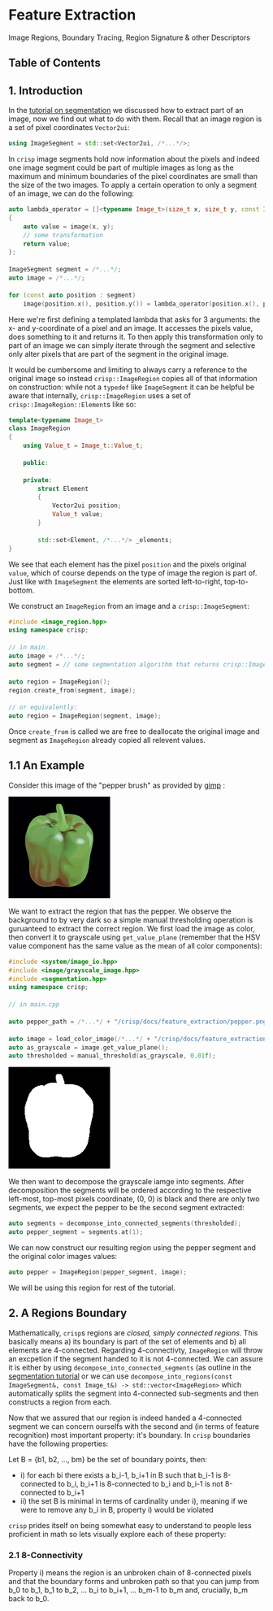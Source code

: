 # Feature Extraction

Image Regions, Boundary Tracing, Region Signature & other Descriptors

## Table of Contents

## 1. Introduction

In the [tutorial on segmentation](../segmentation/segmentation.md) we discussed how to extract part of an image, now we find out what to do with them. Recall that an image region is a set of pixel coordinates ``Vector2ui``:

```cpp
using ImageSegment = std::set<Vector2ui, /*...*/>;
```

In ``crisp`` image segments hold now information about the pixels and indeed one image segment could be part of multiple images as long as the maximum and minimum boundaries of the pixel coordinates are small than the size of the two images. To apply a certain operation to only a segment of an image, we can do the following:

```cpp
auto lambda_operator = []<typename Image_t>(size_t x, size_t y, const Image_t& image) -> typename Image_t::Value_t
{
    auto value = image(x, y);
    // some transformation
    return value;
};

ImageSegment segment = /*...*/;
auto image = /*...*/;

for (const auto position : segment)
    image(position.x(), position.y()) = lambda_operator(position.x(), position.y(), image);
```

Here we're first defining a templated lambda that asks for 3 arguments: the x- and y-coordinate of a pixel and an image. It accesses the pixels value, does something to it and returns it. To then apply this transformation only to part of an image we can simply iterate through the segment and selective only alter pixels that are part of the segment in the original image.

It would be cumbersome and limiting to always carry a reference to the original image so instead ``crisp::ImageRegion`` copies all of that information on construction: while not a ``typedef`` like ``ImageSegment`` it can be helpful be aware that internally, ``crisp::ImageRegion`` uses a set of ``crisp::ImageRegion::Element``s like so:

```cpp
template<typename Image_t>
class ImageRegion
{   
    using Value_t = Image_t::Value_t;
    
    public:

    private:
        struct Element 
        {
            Vector2ui position;
            Value_t value;
        }
            
        std::set<Element, /*...*/> _elements;
}
```

We see that each element has the pixel ``position`` and the pixels original ``value``, which of course depends on the type of image the region is part of. Just like with ``ImageSegment`` the elements are sorted left-to-right, top-to-bottom. 

We construct an ``ImageRegion`` from an image and a ``crisp::ImageSegment``:

```cpp
#include <image_region.hpp>
using namespace crisp;

// in main
auto image = /*...*/;
auto segment = // some segmentation algorithm that returns crisp::ImageSegment

auto region = ImageRegion();
region.create_from(segment, image);

// or equivalently:
auto region = ImageRegion(segment, image);
``` 

Once ``create_from`` is called we are free to deallocate the original image and segment as ``ImageRegion`` already copied all relevent values.

## 1.1 An Example

Consider this image of the "pepper brush" as provided by [gimp](https://www.gimp.org/) :<br>

![](./pepper.png)

We want to extract the region that has the pepper. We observe the background to by very dark so a simple manual thresholding operation is guruanteed to extract the correct region. We first load the image as color, then convert it to grayscale using ``get_value_plane`` (remember that the HSV value component has the same value as the mean of all color components):

```cpp
#include <system/image_io.hpp>
#include <image/grayscale_image.hpp>
#include <segmentation.hpp>
using namespace crisp;

// in main.cpp

auto pepper_path = /*...*/ + "/crisp/docs/feature_extraction/pepper.png";

auto image = load_color_image(/*...*/ + "/crisp/docs/feature_extraction/pepper.png");
auto as_grayscale = image.get_value_plane();
auto thresholded = manual_threshold(as_grayscale, 0.01f);
```
![](./pepper_segment.png)

We then want to decompose the grayscale iamge into segments. After decomposition the segments will be ordered according to the respective left-most, top-most pixels coordinate, (0, 0) is black and there are only two segments, we expect the pepper to be the second segment extracted:

```cpp
auto segments = decomponse_into_connected_segments(thresholded);
auto pepper_segment = segments.at(1);
```

We can now construct our resulting region using the pepper segment and the original color images values:

```cpp
auto pepper = ImageRegion(pepper_segment, image);
```

We will be using this region for rest of the tutorial.

## 2. A Regions Boundary

Mathematically, ``crisp``s regions are *closed, simply connected regions*. This basically means a) its boundary is part of the set of elements and b) all elements are 4-connected. Regarding 4-connectivty, ``ImageRegion`` will throw an excpetion if the segment handed to it is not 4-connected. We can assure it is either by using ``decompose_into_connected_segments`` (as outline in the [segmentation tutorial](../segmentation/segmentation.md) or we can use ``decompose_into_regions(const ImageSegment&, const Image_t&) -> std::vector<ImageRegion>`` which automatically splits the segment into 4-connected sub-segments and then constructs a region from each. 

Now that we assured that our region is indeed handed a 4-connected segment we can concern ourselfs with the second and (in terms of feature recognition) most important property: it's boundary. In ``crisp`` boundaries have the following properties:

Let B = {b1, b2, ..., bm} be the set of boundary points, then:
+ i) for each bi there exists a b_i-1, b_i+1 in B such that b_i-1 is 8-connected to b_i, b_i+1 is 8-connected to b_i and b_i-1 is not 8-connected to b_i+1
+ ii) the set B is minimal in terms of cardinality under i), meaning if we were to remove any b_i in B, property i) would be violated

``crisp`` prides itself on being somewhat easy to understand to people less proficient in math so lets visually explore each of these property:

### 2.1 8-Connectivity

Property i) means the region is an unbroken chain of 8-connected pixels and that the boundary forms and unbroken path so that you can jump from b_0 to b_1, b_1 to b_2, ... b_i to b_i+1, ... b_m-1 to b_m and, crucially, b_m back to b_0. 




